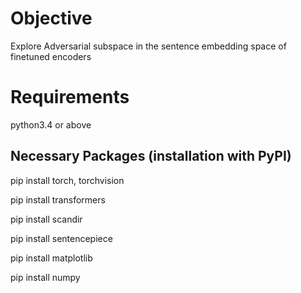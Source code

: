 # Objective

Explore Adversarial subspace in the sentence embedding space of finetuned encoders

# Requirements

python3.4 or above

## Necessary Packages (installation with PyPI)

pip install torch, torchvision

pip install transformers

pip install scandir

pip install sentencepiece

pip install matplotlib

pip install numpy
